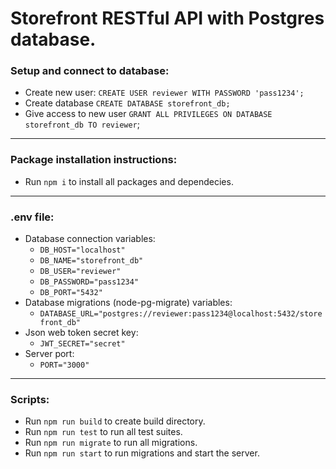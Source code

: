 # Storefront RESTful API with Postgres database.

### Setup and connect to database:
- Create new user: `CREATE USER reviewer WITH PASSWORD 'pass1234';`
- Create database `CREATE DATABASE storefront_db;`
- Give access to new user `GRANT ALL PRIVILEGES ON DATABASE storefront_db TO reviewer`;

<hr>

### Package installation instructions:
- Run `npm i` to install all packages and dependecies.

<hr>

### .env file:
- Database connection variables:
    - `DB_HOST="localhost"`
    - `DB_NAME="storefront_db"`
    - `DB_USER="reviewer"`
    - `DB_PASSWORD="pass1234"`
    - `DB_PORT="5432"`
- Database migrations (node-pg-migrate) variables:    
    - `DATABASE_URL="postgres://reviewer:pass1234@localhost:5432/storefront_db"`
- Json web token secret key:    
    - `JWT_SECRET="secret"`
- Server port:
    - `PORT="3000"`

<hr>

###  Scripts:
- Run `npm run build` to create build directory.
- Run `npm run test` to run all test suites.
- Run `npm run migrate` to run all migrations.
- Run `npm run start` to run migrations and start the server.